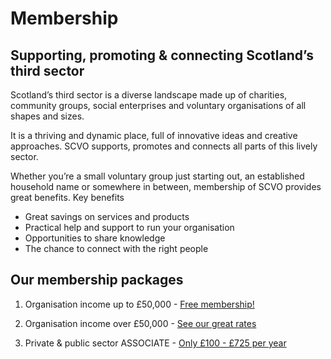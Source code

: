  # Membership

## Supporting, promoting & connecting Scotland’s third sector

Scotland’s third sector is a diverse landscape made up of charities, community groups, social enterprises and voluntary organisations of all shapes and sizes.

It is a thriving and dynamic place, full of innovative ideas and creative approaches. SCVO supports, promotes and connects all parts of this lively sector.

Whether you’re a small voluntary group just starting out, an established household name or somewhere in between, membership of SCVO provides great benefits.
Key benefits

* Great savings on services and products
* Practical help and support to run your organisation
* Opportunities to share knowledge
* The chance to connect with the right people

## Our membership packages

1. Organisation income up to £50,000 - [Free membership!](income-up-to-50000.md)

2. Organisation income over £50,000 - [See our great rates](income-over-50000.md)

3. Private & public sector ASSOCIATE - [Only £100 - £725 per year](private-public-sector.md)
